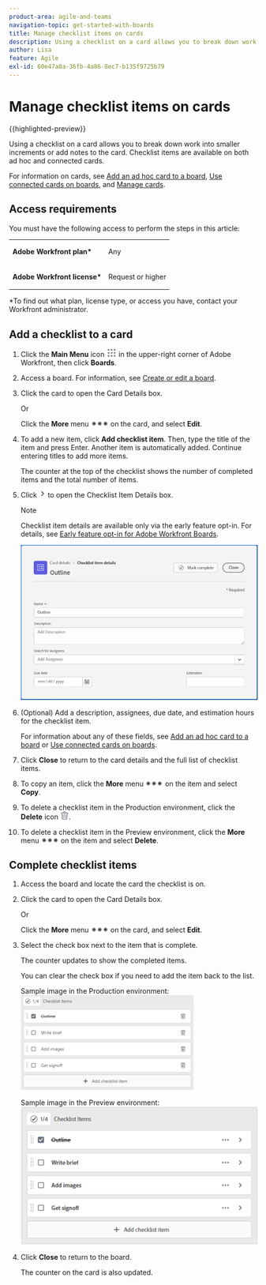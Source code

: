 ```yaml
---
product-area: agile-and-teams
navigation-topic: get-started-with-boards
title: Manage checklist items on cards
description: Using a checklist on a card allows you to break down work into smaller increments or add notes to the card. Checklist items are available on both ad hoc and connected cards.
author: Lisa
feature: Agile
exl-id: 60e47a0a-36fb-4a86-8ec7-b135f9725b79
---
```

# Manage checklist items on cards

{{highlighted-preview}}

Using a checklist on a card allows you to break down work into smaller increments or add notes to the card. Checklist items are available on both ad hoc and connected cards.

For information on cards, see [Add an ad hoc card to a board](/help/quicksilver/agile/get-started-with-boards/add-card-to-board.md), [Use connected cards on boards](/help/quicksilver/agile/get-started-with-boards/connected-cards.md), and [Manage cards](/help/quicksilver/agile/get-started-with-boards/move-board-items.md).

## Access requirements

You must have the following access to perform the steps in this article:

<table style="table-layout:auto"> 
 <col> 
 </col> 
 <col> 
 </col> 
 <tbody> 
  <tr> 
   <td role="rowheader"><strong>Adobe Workfront plan*</strong></td> 
   <td> <p>Any</p> </td> 
  </tr> 
  <tr> 
   <td role="rowheader"><strong>Adobe Workfront license*</strong></td> 
   <td> <p>Request or higher</p> </td> 
  </tr> 
 </tbody> 
</table>

&#42;To find out what plan, license type, or access you have, contact your Workfront administrator.

## Add a checklist to a card

1. Click the **Main Menu** icon ![](assets/main-menu-icon.png) in the upper-right corner of Adobe Workfront, then click **Boards**.
1. Access a board. For information, see [Create or edit a board](../../agile/get-started-with-boards/create-edit-board.md).
1. Click the card to open the Card Details box.

   Or

   Click the **More** menu ![More menu](assets/more-icon-spectrum.png) on the card, and select **Edit**.

1. To add a new item, click **Add checklist item**. Then, type the title of the item and press Enter. Another item is automatically added. Continue entering titles to add more items.   

   The counter at the top of the checklist shows the number of completed items and the total number of items.

1. <span class="preview">Click ![Details icon](assets/checklist-chevron.png) to open the Checklist Item Details box.</span>

   >[!NOTE]
   >
   >Checklist item details are available only via the early feature opt-in. For details, see [Early feature opt-in for Adobe Workfront Boards](/help/quicksilver/agile/get-started-with-boards/boards-early-feature-opt-in.md).

   <span class="preview">![Checklist Item Details box](assets/checklist-item-details.png)</span>

1. <span class="preview">(Optional) Add a description, assignees, due date, and estimation hours for the checklist item.</span>

   <span class="preview">For information about any of these fields, see [Add an ad hoc card to a board](/help/quicksilver/agile/get-started-with-boards/add-card-to-board.md) or [Use connected cards on boards](/help/quicksilver/agile/get-started-with-boards/connected-cards.md).</span>

1. <span class="preview">Click **Close** to return to the card details and the full list of checklist items.</span>
1. <span class="preview">To copy an item, click the **More** menu ![More menu](assets/more-icon-spectrum.png) on the item and select **Copy**.</span>
1. To delete a checklist item in the Production environment, click the **Delete** icon ![Delete icon](assets/delete.png).
1. <span class="preview">To delete a checklist item in the Preview environment, click the **More** menu ![More menu](assets/more-icon-spectrum.png) on the item and select **Delete**.</span>

## Complete checklist items

1. Access the board and locate the card the checklist is on.
1. Click the card to open the Card Details box.

   Or

   Click the **More** menu ![More menu](assets/more-icon-spectrum.png) on the card, and select **Edit**.

1. Select the check box next to the item that is complete.

   The counter updates to show the completed items.

   You can clear the check box if you need to add the item back to the list.

   Sample image in the Production environment:
   ![Completed checklist item](assets/boards-completedchecklistitem-350x192.png)

   <span class="preview">Sample image in the Preview environment:</span>
   <span class="preview">![Completed checklist item](assets/checklist-items-with-chevron.png)</span>

1. Click **Close** to return to the board.

   The counter on the card is also updated.
